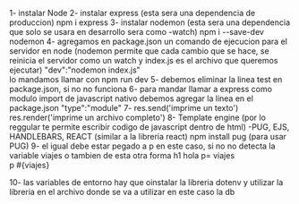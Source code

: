 1- instalar Node
2- instalar express (esta sera una dependencia de produccion)
     npm i express
3- instalar nodemon (esta sera una dependencia que solo se usara en desarrollo sera como -watch)
    npm i --save-dev nodemon
4- agregamos en package.json un comando de ejecucion para el servidor en node
    (nodemon permite que cada cambio que se hace, se reinicia el servidor como un watch y index.js es el archivo que queremos ejecutar)
              "dev":"nodemon index.js"       
    lo mandamos llamar con npm run dev
5- debemos eliminar la linea test en package.json, si no no funciona
6- para mandar llamar a express como modulo import de javascript nativo debemos 
    agregar la linea en el package.json
        "type":"module"
7- res.send('imprime un texto')
   res.render('imprime un archivo completo')
8- Template engine (por lo reggular te permite escribir codigo de javascript dentro de html)
    -PUG, EJS, HANDLEBARS, REACT (similar a la libreria react)
    npm install pug (para usar PUG)
9- el igual debe estar pegado a p en este caso, si no no detecta la variable viajes o tambien de esta otra forma
    h1 hola 
    p= viajes  
    p #{viajes}  

10- las variables de entorno hay que oinstalar la libreria dotenv y utilizar la libreria en el archivo donde 
    se va a utilizar en este caso la db